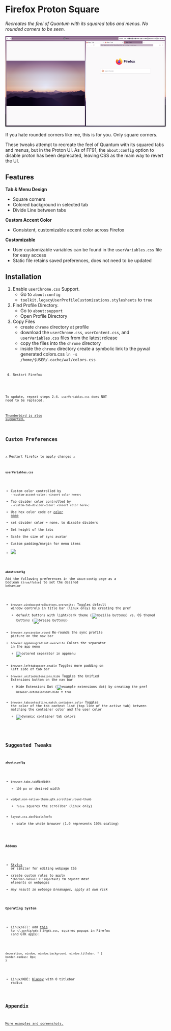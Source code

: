 # Firefox Proton Square
*Recreates the feel of Quantum with its squared tabs and menus. No rounded corners to be seen.*



![Sample Screenshot of Theme](https://raw.githubusercontent.com/0ldude/Firefox-Proton-Square/main/images/firefox.png "Sample Screenshot")

  If you hate rounded corners like me, this is for you. Only square corners.
  
  These tweaks attempt to recreate the feel of Quantum with its squared tabs and menus, but in the Proton UI. As of FF91, the `about:config` option to disable proton has been deprecated, leaving CSS as the main way to revert the UI.

## Features

**Tab & Menu Design**
  - Square corners
  - Colored background in selected tab
  - Divide Line between tabs

**Custom Accent Color**
  - Consistent, customizable accent color across Firefox

**Customizable**
  - User customizable variables can be found in the `userVariables.css` file for easy access
  - Static file retains saved preferences, does not need to be updated
   
  
## Installation

  1. Enable `userChrome.css` Support.
     - Go to `about:config`
     - `toolkit.legacyUserProfileCustomizations.stylesheets` to `true`
  2. Find Profile Directory.
     - Go to `about:support`
     - Open Profile Directory
  3. Copy Files
     - create `chrome` directory at profile
     - download the `userChrome.css`, `userContent.css`, and `userVariables.css` files from the latest release
     - copy the files into the `chrome` directory
     - inside the `chrome` directory create a symbolic link to the pywal generated colors.css
       <code>ln -s /home/$USER/.cache/wal/colors.css<code/>
  4. Restart Firefox

To update, repeat steps 2-4. `userVariables.css` does NOT need to be replaced.

[Thunderbird is also supported.](../../wiki/Thunderbird-Install)
 
 
## Custom Preferences
⚠️ Restart Firefox to apply changes ⚠️

**`userVariables.css`**

  - Custom color controlled by `--custom-accent-color: <insert color here>;`
  - Tab divider color controlled by `--custom-tab-divider-color: <insert color here>;`
  - Use hex color code or [color name](https://www.w3schools.com/cssref/css_colors.asp)
  - set divider color = none, to disable dividers
  - Set height of the tabs
  - Scale the size of sync avatar
  - Custom padding/margin for menu items
  - <img src="https://raw.githubusercontent.com/leadweedy/Firefox-Proton-Square/main/images/padding%20reference.png" width="425">
  
**`about:config`**  
Add the following preferences in the `about:config` page as a boolean (`true`/`false`) to set the desired behavior
  - `browser.windowcontrolbuttons.overwrite`:  Toggles default window controls in title bar (linux only) by creating the pref 
      - default buttons with light/dark theme (![mozilla buttons](https://raw.githubusercontent.com/leadweedy/Firefox-Proton-Square/main/images/mozilla_buttons.png)) vs. OS themed buttons (![breeze buttons](https://raw.githubusercontent.com/leadweedy/Firefox-Proton-Square/main/images/breeze_buttons.png))
  - `browser.syncavatar.round` Re-rounds the sync profile picture on the nav bar
  - `browser.appmenugradient.overwrite` Colors the separator in the app menu
      - ![colored separator in appmenu](https://raw.githubusercontent.com/leadweedy/Firefox-Proton-Square/main/images/appmenu_gradient.png)
  - `browser.lefttabspacer.enable` Toggles more padding on left side of tab bar
  - `browser.unifiedextensions.hide` Toggles the Unified Extensions button on the nav bar
      - Hide Extensions Dot (![example extensions dot](https://raw.githubusercontent.com/leadweedy/Firefox-Proton-Square/main/images/extensions_dot.png)) by creating the pref `browser.extensionsdot.hide` = `true`
  - `browser.tabcontextline.match_container_color` Toggles the color of the tab context line (top line of the active tab) between matching the container color and the user color
      - ![dynamic container tab colors](https://raw.githubusercontent.com/leadweedy/Firefox-Proton-Square/main/images/container_tabs.png)



## Suggested Tweaks 
**`about:config`**
  - `browser.tabs.tabMinWidth`
      - `150` px or desired width
  - `widget.non-native-theme.gtk.scrollbar.round-thumb`
      - `false` squares the scrollbar (linux only)
  - `layout.css.devPixelsPerPx`
      - scale the whole browser (1.0 represents 100% scaling)


**Addons**
  - [Stylus](https://addons.mozilla.org/en-US/firefox/addon/styl-us/) or similar for editing webpage CSS
  - create custom rules to apply `*{border-radius: 0 !important}` to square *most* elements on webpages
  - *may result in webpage breakages, apply at own risk*

**Operating System**
  - Linux/all: add [this](https://github.com/leadweedy/Firefox-Proton-Square/issues/7) to `~/.config/gtk-3.0/gtk.css`, squares popups in Firefox (and GTK apps):
  ```
decoration, window, window.background, window.titlebar, * {
border-radius: 0px;
}
  ```
  - Linux/KDE: [Klassy](https://github.com/paulmcauley/klassy) with 0 titlebar radius


## Appendix

[More examples and screenshots.](../../wiki/Appendix)

